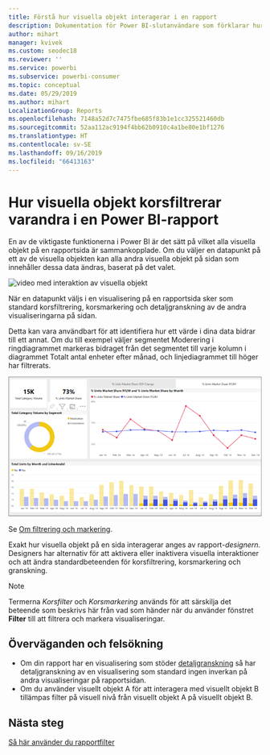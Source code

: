 ```yaml
---
title: Förstå hur visuella objekt interagerar i en rapport
description: Dokumentation för Power BI-slutanvändare som förklarar hur visuella objekt interagerar på en rapportsida.
author: mihart
manager: kvivek
ms.custom: seodec18
ms.reviewer: ''
ms.service: powerbi
ms.subservice: powerbi-consumer
ms.topic: conceptual
ms.date: 05/29/2019
ms.author: mihart
LocalizationGroup: Reports
ms.openlocfilehash: 7148a52d7c7475fbe685f83b1e1cc325521460db
ms.sourcegitcommit: 52aa112ac9194f4bb62b0910c4a1be80e1bf1276
ms.translationtype: HT
ms.contentlocale: sv-SE
ms.lasthandoff: 09/16/2019
ms.locfileid: "66413163"
---
```

# <a name="how-visuals-cross-filter-each-other-in-a-power-bi-report"></a>Hur visuella objekt korsfiltrerar varandra i en Power BI-rapport
En av de viktigaste funktionerna i Power BI är det sätt på vilket alla visuella objekt på en rapportsida är sammankopplade. Om du väljer en datapunkt på ett av de visuella objekten kan alla andra visuella objekt på sidan som innehåller dessa data ändras, baserat på det valet. 

![video med interaktion av visuella objekt](media/end-user-interactions/interactions.gif)

När en datapunkt väljs i en visualisering på en rapportsida sker som standard korsfiltrering, korsmarkering och detaljgranskning av de andra visualiseringarna på sidan. 

Detta kan vara användbart för att identifiera hur ett värde i dina data bidrar till ett annat. Om du till exempel väljer segmentet Moderering i ringdiagrammet markeras bidraget från det segmentet till varje kolumn i diagrammet Totalt antal enheter efter månad, och linjediagrammet till höger har filtrerats.

![bild med interaktion av visuella objekt](media/end-user-interactions/power-bi-interactions.png)

Se [Om filtrering och markering](../power-bi-reports-filters-and-highlighting.md). 

Exakt hur visuella objekt på en sida interagerar anges av rapport-*designern*. Designers har alternativ för att aktivera eller inaktivera visuella interaktioner och att ändra standardbeteenden för korsfiltrering, korsmarkering och granskning. 
  
> [!NOTE]
> Termerna *Korsfilter* och *Korsmarkering* används för att särskilja det beteende som beskrivs här från vad som händer när du använder fönstret **Filter** till att filtrera och markera visualiseringar.  

## <a name="considerations-and-troubleshooting"></a>Överväganden och felsökning
- Om din rapport har en visualisering som stöder [detaljgranskning](../power-bi-visualization-drill-down.md) så har detaljgranskning av en visualisering som standard ingen inverkan på andra visualiseringar på rapportsidan.     
- Om du använder visuellt objekt A för att interagera med visuellt objekt B tillämpas filter på visuell nivå från visuellt objekt A på visuellt objekt B.

## <a name="next-steps"></a>Nästa steg
[Så här använder du rapportfilter](../power-bi-how-to-report-filter.md)
